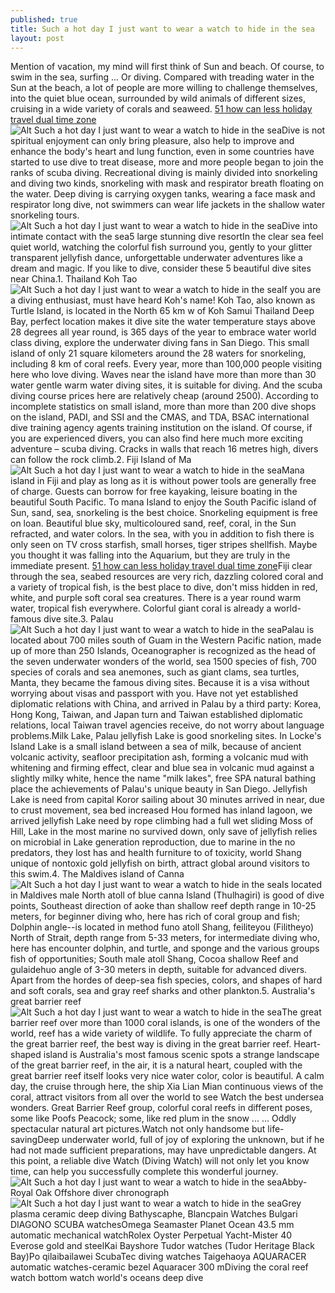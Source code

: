 ```yaml
---
published: true
title: Such a hot day I just want to wear a watch to hide in the sea
layout: post
---
```

Mention of vacation, my mind will first think of Sun and beach. Of course, to swim in the sea, surfing ... Or diving. Compared with treading water in the Sun at the beach, a lot of people are more willing to challenge themselves, into the quiet blue ocean, surrounded by wild animals of different sizes, cruising in a wide variety of corals and seaweed. [51 how can less holiday travel dual time zone](http://moschino.bravesites.com/entries/general/51-how-can-less-holiday-travel-dual-time-zone-watch)![Alt Such a hot day I just want to wear a watch to hide in the sea](https://c2.staticflickr.com/8/7595/27739457642_d03f7c8592_z.jpg)Dive is not spiritual enjoyment can only bring pleasure, also help to improve and enhance the body\'s heart and lung function, even in some countries have started to use dive to treat disease, more and more people began to join the ranks of scuba diving. Recreational diving is mainly divided into snorkeling and diving two kinds, snorkeling with mask and respirator breath floating on the water. Deep diving is carrying oxygen tanks, wearing a face mask and respirator long dive, not swimmers can wear life jackets in the shallow water snorkeling tours.![Alt Such a hot day I just want to wear a watch to hide in the sea](https://c2.staticflickr.com/8/7343/27840812015_c9e3931541_z.jpg)Dive into intimate contact with the sea5 large stunning dive resortIn the clear sea feel quiet world, watching the colorful fish surround you, gently to your glitter transparent jellyfish dance, unforgettable underwater adventures like a dream and magic. If you like to dive, consider these 5 beautiful dive sites near China.1. Thailand Koh Tao![Alt Such a hot day I just want to wear a watch to hide in the sea](https://c2.staticflickr.com/8/7292/27764831391_5e0b0cbe7f_z.jpg)If you are a diving enthusiast, must have heard Koh\'s name! Koh Tao, also known as Turtle Island, is located in the North 65 km w of Koh Samui Thailand Deep Bay, perfect location makes it dive site the water temperature stays above 28 degrees all year round, is 365 days of the year to embrace water world class diving, explore the underwater diving fans in San Diego. This small island of only 21 square kilometers around the 28 waters for snorkeling, including 8 km of coral reefs. Every year, more than 100,000 people visiting here who love diving. Waves near the island have more than more than 30 water gentle warm water diving sites, it is suitable for diving. And the scuba diving course prices here are relatively cheap (around 2500). According to incomplete statistics on small island, more than more than 200 dive shops on the island, PADI, and SSI and the CMAS, and TDA, BSAC international dive training agency agents training institution on the island. Of course, if you are experienced divers, you can also find here much more exciting adventure – scuba diving. Cracks in walls that reach 16 metres high, divers can follow the rock climb.2. Fiji Island of Ma![Alt Such a hot day I just want to wear a watch to hide in the sea](https://c2.staticflickr.com/8/7263/27806496776_ef9860792c_z.jpg)Mana island in Fiji and play as long as it is without power tools are generally free of charge. Guests can borrow for free kayaking, leisure boating in the beautiful South Pacific. To mana Island to enjoy the South Pacific island of Sun, sand, sea, snorkeling is the best choice. Snorkeling equipment is free on loan. Beautiful blue sky, multicoloured sand, reef, coral, in the Sun refracted, and water colors. In the sea, with you in addition to fish there is only seen on TV cross starfish, small horses, tiger stripes shellfish. Maybe you thought it was falling into the Aquarium, but they are truly in the immediate present. [51 how can less holiday travel dual time zone](http://moschino.bravesites.com/entries/general/51-how-can-less-holiday-travel-dual-time-zone-watch)Fiji clear through the sea, seabed resources are very rich, dazzling colored coral and a variety of tropical fish, is the best place to dive, don\'t miss hidden in red, white, and purple soft coral sea creatures. There is a year round warm water, tropical fish everywhere. Colorful giant coral is already a world-famous dive site.3. Palau![Alt Such a hot day I just want to wear a watch to hide in the sea](https://c2.staticflickr.com/8/7321/27764839221_a40c33525c_z.jpg)Palau is located about 700 miles south of Guam in the Western Pacific nation, made up of more than 250 Islands, Oceanographer is recognized as the head of the seven underwater wonders of the world, sea 1500 species of fish, 700 species of corals and sea anemones, such as giant clams, sea turtles, Manta, they became the famous diving sites. Because it is a visa without worrying about visas and passport with you. Have not yet established diplomatic relations with China, and arrived in Palau by a third party: Korea, Hong Kong, Taiwan, and Japan turn and Taiwan established diplomatic relations, local Taiwan travel agencies receive, do not worry about language problems.Milk Lake, Palau jellyfish Lake is good snorkeling sites. In Locke\'s Island Lake is a small island between a sea of milk, because of ancient volcanic activity, seafloor precipitation ash, forming a volcanic mud with whitening and firming effect, clear and blue sea in volcanic mud against a slightly milky white, hence the name \"milk lakes\", free SPA natural bathing place the achievements of Palau\'s unique beauty in San Diego. Jellyfish Lake is need from capital Koror sailing about 30 minutes arrived in near, due to crust movement, sea bed increased Hou formed has inland lagoon, we arrived jellyfish Lake need by rope climbing had a full wet sliding Moss of Hill, Lake in the most marine no survived down, only save of jellyfish relies on microbial in Lake generation reproduction, due to marine in the no predators, they lost has and health furniture to of toxicity, world Shang unique of nontoxic gold jellyfish on birth, attract global around visitors to this swim.4. The Maldives island of Canna![Alt Such a hot day I just want to wear a watch to hide in the sea](https://c2.staticflickr.com/8/7397/27840840675_963dca6588_z.jpg)Is located in Maldives male North atoll of blue canna Island (Thulhagiri) is good of dive points, Southeast direction of aoke than shallow reef depth range in 10-25 meters, for beginner diving who, here has rich of coral group and fish; Dolphin angle--is located in method funo atoll Shang, feiliteyou (Filitheyo) North of Strait, depth range from 5-33 meters, for intermediate diving who, here has encounter dolphin, and turtle, and sponge and the various groups fish of opportunities; South male atoll Shang, Cocoa shallow Reef and gulaidehuo angle of 3-30 meters in depth, suitable for advanced divers. Apart from the hordes of deep-sea fish species, colors, and shapes of hard and soft corals, sea and gray reef sharks and other plankton.5. Australia\'s great barrier reef![Alt Such a hot day I just want to wear a watch to hide in the sea](https://c2.staticflickr.com/8/7421/27228832804_65a34d1cec_z.jpg)The great barrier reef over more than 1000 coral islands, is one of the wonders of the world, reef has a wide variety of wildlife. To fully appreciate the charm of the great barrier reef, the best way is diving in the great barrier reef. Heart-shaped island is Australia\'s most famous scenic spots a strange landscape of the great barrier reef, in the air, it is a natural heart, coupled with the great barrier reef itself looks very nice water color, color is beautiful. A calm day, the cruise through here, the ship Xia Lian Mian continuous views of the coral, attract visitors from all over the world to see Watch the best undersea wonders. Great Barrier Reef group, colorful coral reefs in different poses, some like Poofs Peacock; some, like red plum in the snow ... ... Oddly spectacular natural art pictures.Watch not only handsome but life-savingDeep underwater world, full of joy of exploring the unknown, but if he had not made sufficient preparations, may have unpredictable dangers. At this point, a reliable dive Watch (Diving Watch) will not only let you know time, can help you successfully complete this wonderful journey.![Alt Such a hot day I just want to wear a watch to hide in the sea](https://c2.staticflickr.com/8/7282/27764852691_c9b64c3bbd_z.jpg)Abby-Royal Oak Offshore diver chronograph![Alt Such a hot day I just want to wear a watch to hide in the sea](https://c2.staticflickr.com/8/7241/27806533566_ed9d0bf37b_z.jpg)Grey plasma ceramic deep diving Bathyscaphe, Blancpain Watches Bulgari DIAGONO SCUBA watchesOmega Seamaster Planet Ocean 43.5 mm automatic mechanical watchRolex Oyster Perpetual Yacht-Mister 40 Everose gold and steelKai Bayshore Tudor watches (Tudor Heritage Black Bay)Po qilaibailawei ScubaTec diving watches Taigehaoya AQUARACER automatic watches-ceramic bezel Aquaracer 300 mDiving the coral reef watch bottom watch world\'s oceans deep dive